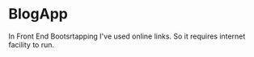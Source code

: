 # BlogApp

In Front End Bootsrtapping I've used online links. So it requires internet facility to run.
